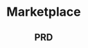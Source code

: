 # **<div align="center">Marketplace</div>**

## **<div align="center">PRD</div>**
<!-- 
- ### **User**
    1. Create (registration) with such fields: *name, surname, email, password, role*
    2. Edit fields: *name, surname, password*
    3. Get profile
- ### **Store**
    - **"seller"**
        1. Get store profile
        2. Create store: *name, description, logo*
        3. Edit store fields: *description, logo*
    - **"customer"**
        1. Get profile
- ### **Product**
    - **"seller"**
        1. Create product with such fields: *title, description, amount, price, image ?properties*
        2. Edit product fields: *title, description, amount, price, image ?properties*
        3. Delete product
        4. Get product data
    - **"customer"**
        1. Get product data
        2. Add product to basket
        3. Rate product
        4. Search products
- ### **Brand & Category**

- ### **Chat**
    - **"customer"**
        1. Create chat with seller on some product's page
        2. Finish the chat
- ### **Basket("customer" only)**
    1. Remove products from basket
    2. Order whole basket -->





